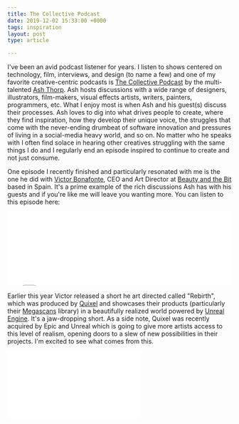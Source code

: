 ```yaml
---
title: The Collective Podcast
date: 2019-12-02 15:33:00 +0000
tags: inspiration
layout: post
type: article

---
```

I've been an avid podcast listener for years. I listen to shows centered on technology, film, interviews, and design (to name a few) and one of my favorite creative-centric podcasts is [The Collective Podcast](https://www.thecollectivepodcast.com/ "The Collective Podcast") by the multi-talented [Ash Thorp](https://twitter.com/ashthorp "Ash Thorp - Twitter"). Ash hosts discussions with a wide range of designers, illustrators, film-makers, visual effects artists, writers, painters, programmers, etc. What I enjoy most is when Ash and his guest(s) discuss their processes. Ash loves to dig into what drives people to create, where they find inspiration, how they develop their unique voice, the struggles that come with the never-ending drumbeat of software innovation and pressures of living in a social-media heavy world, and so on. No matter who he speaks with I often find solace in hearing other creatives struggling with the same things I do and I regularly end an episode inspired to continue to create and not just consume.

One episode I recently finished and particularly resonated with me is the one he did with [Victor Bonafonte](https://www.artstation.com/vbonafonte "Victor Bonafonte - Artstation"), CEO and Art Director at [Beauty and the Bit](https://www.beautyandthebit.com/ "Beauty and the Bit") based in Spain. It's a prime example of the rich discussions Ash has with his guests and if you're like me will leave you wanting more. You can listen to this episode here:

<iframe width="100%" height="166" scrolling="no" frameborder="no" src="[https://w.soundcloud.com/player/?url=https%3A//api.soundcloud.com/tracks/634412802&color=ff5500](https://w.soundcloud.com/player/?url=https%3A//api.soundcloud.com/tracks/634412802&color=ff5500 "https://w.soundcloud.com/player/?url=https%3A//api.soundcloud.com/tracks/634412802&color=ff5500")"></iframe>

Earlier this year Victor released a short he art directed called "Rebirth", which was produced by [Quixel](https://quixel.com/ "Quixel") and showcases their products (particularly their [Megascans](https://quixel.com/megascans "Megascans") library) in a beautifully realized world powered by [Unreal Engine](https://www.unrealengine.com/en-US/ "Unreal Engine"). It's a jaw-dropping short. As a side note, Quixel was recently acquired by Epic and Unreal which is going to give more artists access to this level of realism, opening doors to a slew of new possibilities in their projects. I'm excited to see what comes from this.

<div class="video full">  
<div class="video__wrapper">  
<iframe src="[https://www.youtube.com/embed/9fC20NWhx4s](https://www.youtube.com/embed/9fC20NWhx4s "https://www.youtube.com/embed/9fC20NWhx4s")" frameborder="0" allow="accelerometer; autoplay; encrypted-media; gyroscope; picture-in-picture" allowfullscreen></iframe>  
</div>  
</div>